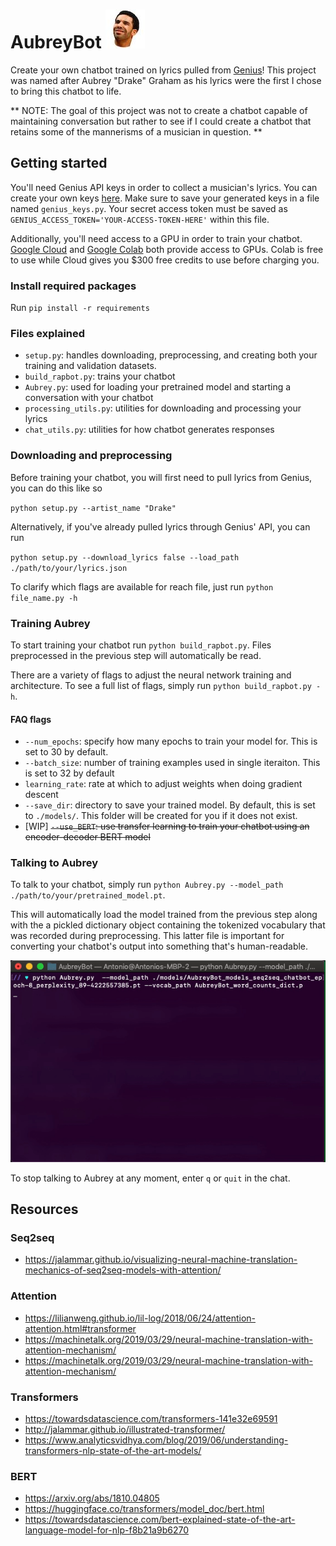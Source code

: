# AubreyBot ![aubrey](/assets/IMG_4077.jpg)
Create your own chatbot trained on lyrics pulled from [Genius](https://genius.com/)! This project was named after Aubrey "Drake" Graham as his lyrics were the first I chose to bring this chatbot to life. 

** NOTE: The goal of this project was not to create a chatbot capable of maintaining conversation but rather to see if I could create a chatbot that retains some of the mannerisms of a musician in question. **


## Getting started
You'll need Genius API keys in order to collect a musician's lyrics. You can create your own keys [here](https://docs.genius.com/#/getting-started-h1). Make sure to save your generated keys in a file named `genius_keys.py`. Your secret access token must be saved as `GENIUS_ACCESS_TOKEN='YOUR-ACCESS-TOKEN-HERE'` within this file.

 Additionally, you'll need access to a GPU in order to train your chatbot. [Google Cloud](https://cloud.google.com/) and [Google Colab](https://colab.research.google.com/notebooks/intro.ipynb) both provide access to GPUs. Colab is free to use while Cloud gives you $300 free credits to use before charging you.

### Install required packages
Run `pip install -r requirements`

### Files explained
* `setup.py`: handles downloading, preprocessing, and creating both your training and validation datasets. 
* `build_rapbot.py`: trains your chatbot
* `Aubrey.py`: used for loading your pretrained model and starting a conversation with your chatbot
* `processing_utils.py`: utilities for downloading and processing your lyrics
* `chat_utils.py`: utilities for how chatbot generates responses


### Downloading and preprocessing
Before training your chatbot, you will first need to pull lyrics from Genius, you can do this like so 

`python setup.py --artist_name "Drake" `

Alternatively, if you've already pulled lyrics through Genius' API, you can run

`python setup.py --download_lyrics false --load_path ./path/to/your/lyrics.json`


To clarify which flags are available for reach file, just run `python file_name.py -h`

### Training Aubrey
To start training your chatbot run `python build_rapbot.py`. Files preprocessed in the previous step will automatically be read. 


There are a variety of flags to adjust the neural network training and architecture. To see a full list of flags, simply run `python build_rapbot.py -h`. 

#### FAQ flags
* `--num_epochs`: specify how many epochs to train your model for. This is set to 30 by default.
* `--batch_size`: number of training examples used in single iteraiton. This is set to 32 by default
* `learning_rate`: rate at which to adjust weights when doing gradient descent
* `--save_dir`: directory to save your trained model. By default, this is set to `./models/`. This folder will be created for you if it does not exist.
* [WIP] ~~`--use_BERT`: use transfer learning to train your chatbot using an encoder-decoder BERT model~~

### Talking to Aubrey

To talk to your chatbot, simply run `python Aubrey.py --model_path ./path/to/your/pretrained_model.pt`. 

This will automatically load the model trained from the previous step along with the a pickled dictionary object containing the tokenized vocabulary that was recorded during preprocessing. This latter file is important for converting your chatbot's  output into something that's human-readable. 

![aubrey_chatlog](/assets/chatting_with_aubrey.gif)

To stop talking to Aubrey at any moment, enter `q` or `quit` in the chat. 




## Resources
### Seq2seq
* https://jalammar.github.io/visualizing-neural-machine-translation-mechanics-of-seq2seq-models-with-attention/
### Attention
* https://lilianweng.github.io/lil-log/2018/06/24/attention-attention.html#transformer
* https://machinetalk.org/2019/03/29/neural-machine-translation-with-attention-mechanism/
* https://machinetalk.org/2019/03/29/neural-machine-translation-with-attention-mechanism/
### Transformers
* https://towardsdatascience.com/transformers-141e32e69591
* http://jalammar.github.io/illustrated-transformer/
* https://www.analyticsvidhya.com/blog/2019/06/understanding-transformers-nlp-state-of-the-art-models/

### BERT
* https://arxiv.org/abs/1810.04805
* https://huggingface.co/transformers/model_doc/bert.html
* https://towardsdatascience.com/bert-explained-state-of-the-art-language-model-for-nlp-f8b21a9b6270
